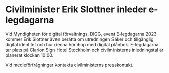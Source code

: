 # Civilminister Erik Slottner inleder e-legdagarna

Vid Myndigheten för digital förvaltnings, DIGG, event E\-legdagarna 2023 kommer Erik Slottner även berätta om utredningen Säker och tillgänglig digital identitet och hur denna hör ihop med digital plånbok. E\-legdagarna tar plats på Clarion Sign Hotel Stockholm och civilministerns inledningstal är planerat klockan 10:00\.

Vid medieförfrågningar kontakta civilministerns presskontakt.

